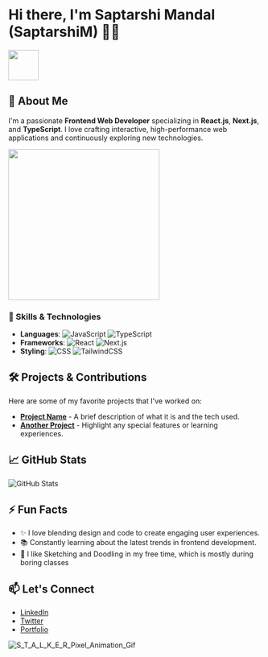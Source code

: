 # Hi there, I'm Saptarshi Mandal (SaptarshiM) 👋👋

<img src="https://github.com/user-attachments/assets/3df92489-954d-4df9-abe9-70f18b11f2d2" height="60px" width="60px" style="vertical-align: middle;"> <!-- Adjusted logo size to align with the text -->


## 🚀 About Me
I'm a passionate **Frontend Web Developer** specializing in **React.js**, **Next.js**, and **TypeScript**. I love crafting interactive, high-performance web applications and continuously exploring new technologies.

<img src="https://github.com/user-attachments/assets/acdede6c-4604-4520-ae98-b4095bcd4cc7" height=300px width=300px style="align:middle;">

### 🌟 Skills & Technologies
- **Languages**: ![JavaScript](https://img.shields.io/badge/-JavaScript-F7DF1E?logo=javascript&logoColor=black&style=flat) ![TypeScript](https://img.shields.io/badge/-TypeScript-3178C6?logo=typescript&logoColor=white&style=flat)
- **Frameworks**: ![React](https://img.shields.io/badge/-React-61DAFB?logo=react&logoColor=white&style=flat) ![Next.js](https://img.shields.io/badge/-Next.js-000000?logo=nextdotjs&logoColor=white&style=flat)
- **Styling**: ![CSS](https://img.shields.io/badge/-CSS3-1572B6?logo=css3&logoColor=white&style=flat) ![TailwindCSS](https://img.shields.io/badge/-TailwindCSS-38B2AC?logo=tailwind-css&logoColor=white&style=flat)

## 🛠️ Projects & Contributions
Here are some of my favorite projects that I've worked on:

- [**Project Name**](#) - A brief description of what it is and the tech used.
- [**Another Project**](#) - Highlight any special features or learning experiences.

## 📈 GitHub Stats
![GitHub Stats](https://github-readme-stats.vercel.app/api?username=SaptarshiM&show_icons=true&theme=radical)

## ⚡ Fun Facts
- ✨ I love blending design and code to create engaging user experiences.
- 📚 Constantly learning about the latest trends in frontend development.
- 🎨 I like Sketching and Doodling in my free time, which is mostly during boring classes

## 📫 Let's Connect
- [LinkedIn](https://www.linkedin.com)
- [Twitter](https://twitter.com)
- [Portfolio](https://your-portfolio-link)
  

![S_T_A_L_K_E_R_Pixel_Animation_Gif](https://github.com/user-attachments/assets/8c34ea66-36c1-4cad-ad2d-2d39910b093d)


 <!-- Updated GIF li![Uploading S_T_A_L_K_E_R_Pixel_Animation_Gif.gif…]()
nk -->
